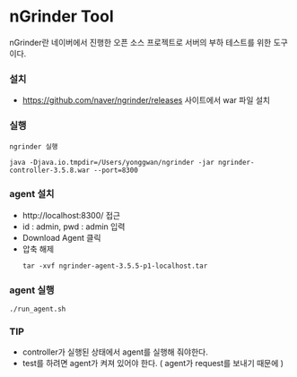# nGrinder Tool

nGrinder란 네이버에서 진행한 오픈 소스 프로젝트로 서버의 부하 테스트를 위한 도구이다.

### 설치
- https://github.com/naver/ngrinder/releases 사이트에서 war 파일 설치

### 실행

``` shell
ngrinder 실행

java -Djava.io.tmpdir=/Users/yonggwan/ngrinder -jar ngrinder-controller-3.5.8.war --port=8300
```

### agent 설치
- http://localhost:8300/ 접근
- id : admin, pwd : admin 입력
- Download Agent 클릭
- 압축 해제
    ```shell
    tar -xvf ngrinder-agent-3.5.5-p1-localhost.tar 
    ```

### agent 실행
```shell
./run_agent.sh
```

### TIP
- controller가 실행된 상태에서 agent를 실행해 줘야한다.
- test를 하려면 agent가 켜져 있어야 한다. ( agent가 request를 보내기 때문에 )
